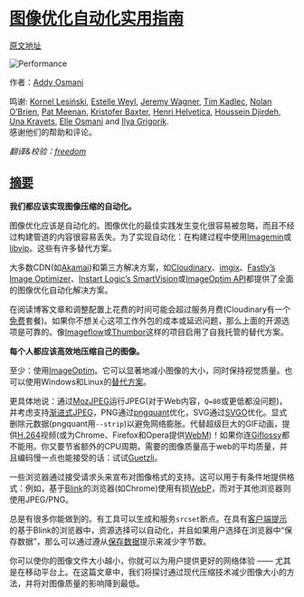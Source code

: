 # [图像优化自动化实用指南](https://www.yuque.com/ysfe/ykx/imgopt)

[原文地址](https://images.guide/)

![Performance](https://images.guide/images/icons/logo.svg#alt=Performance)

作者：[Addy Osmani](https://twitter.com/addyosmani)

鸣谢: [Kornel Lesiński](https://twitter.com/kornelski), [Estelle Weyl](https://twitter.com/estellevw), [Jeremy Wagner](https://twitter.com/malchata), [Tim Kadlec](https://twitter.com/tkadlec), [Nolan O’Brien](https://twitter.com/NolanOBrien), [Pat Meenan](https://twitter.com/patmeenan), [Kristofer Baxter](https://twitter.com/kristoferbaxter), [Henri Helvetica](https://twitter.com/HenriHelvetica), [Houssein Djirdeh](https://twitter.com/hdjirdeh), [Una Kravets](https://twitter.com/una), [Elle Osmani](https://twitter.com/ARebelBelle) and [Ilya Grigorik](https://twitter.com/igrigorik).<br />
感谢他们的帮助和评论。

*翻译&校验：[freedom](https://github.com/yylifen)*

## [摘要](https://images.guide/#the-tldr)

**我们都应该实现图像压缩的自动化。**

图像优化应该是自动化的。图像优化的最佳实践发生变化很容易被忽略，而且不经过构建管道的内容很容易丢失。为了实现自动化：在构建过程中使用[Imagemin](https://github.com/imagemin/imagemin)或[libvip](https://github.com/jcupitt/libvips)。这些有许多替代方案。

大多数CDN(如[Akamai](https://www.akamai.com/us/en/solutions/why-akamai/image-management.jsp))和第三方解决方案，如[Cloudinary](https://cloudinary.com/)、[imgix](https://imgix.com/)、[Fastly’s Image Optimizer](https://www.fastly.com/io/)、[Instart Logic’s SmartVision](https://www.instartlogic.com/technology/machine-learning/smartvision)或[ImageOptim API](https://imageoptim.com/api)都提供了全面的图像优化自动化解决方案。

在阅读博客文章和调整配置上花费的时间可能会超过服务月费(Cloudinary有一个[免费](http://cloudinary.com/pricing)套餐)。如果你不想关心这项工作外包的成本或延迟问题，那么上面的开源选项是可靠的。像[Imageflow](https://github.com/imazen/imageflow)或[Thumbor](https://github.com/thumbor/thumbor)这样的项目启用了自我托管的替代方案。

**每个人都应该高效地压缩自己的图像。**

至少：使用[ImageOptim](https://imageoptim.com/)。它可以显著地减小图像的大小，同时保持视觉质量。也可以使用Windows和Linux的[替代方案](https://imageoptim.com/versions.html)。

更具体地说：通过[MozJPEG](https://github.com/mozilla/mozjpeg)运行JPEG(对于Web内容，```Q=80```或更低都没问题)，并考虑支持[渐进式JPEG](http://cloudinary.com/blog/progressive_jpegs_and_green_martians)，PNG通过[pngquant](https://pngquant.org/)优化，SVG通过[SVGO](https://github.com/svg/svgo)优化。显式删除元数据(pngquant用```--strip```)以避免网络膨胀。代替超级巨大的GIF动画，提供[H.264](https://en.wikipedia.org/wiki/H.264/MPEG-4_AVC)视频(或为Chrome、Firefox和Opera提供[WebM](https://www.webmproject.org/))！如果你连[Giflossy](https://github.com/pornel/giflossy)都不能用。你又要节省额外的CPU周期，需要的图像质量高于web的平均质量，并且编码慢一点也能接受的话：试试[Guetzli](https://research.googleblog.com/2017/03/announcing-guetzli-new-open-source-jpeg.html)。

一些浏览器通过接受请求头来宣布对图像格式的支持。这可以用于有条件地提供格式：例如，基于[Blink](https://zh.wikipedia.org/wiki/Blink)的浏览器(如Chrome)使用有损[WebP](https://developers.google.com/speed/webp/)，而对于其他浏览器则使用JPEG/PNG。

总是有很多你能做到的。有工具可以生成和服务```srcset```断点。在具有[客户端提示](https://developers.google.com/web/updates/2015/09/automating-resource-selection-with-client-hints)的基于Blink的浏览器中，资源选择可以自动化，并且如果用户选择在浏览器中“保存数据”，那么可以通过遵从[保存数据](https://developers.google.com/web/updates/2016/02/save-data)提示来减少字节数。

你可以使你的图像文件大小越小，你就可以为用户提供更好的网络体验 —— 尤其是在移动平台上。在这篇文章中，我们将探讨通过现代压缩技术减少图像大小的方法，并将对图像质量的影响降到最低。

